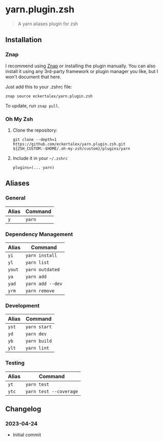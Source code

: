 # yarn.plugin.zsh

> A yarn aliases plugin for zsh

## Installation

### Znap

I recommend using [Znap](https://github.com/marlonrichert/zsh-snap) or installing the plugin manually. You can also install it using any 3rd-party framework or plugin manager you like, but I won't document that here.

Just add this to your .zshrc file:

`znap source eckertalex/yarn.plugin.zsh`

To update, run `znap pull`.

### Oh My Zsh

1. Clone the repository:

   `git clone --depth=1 https://github.com/eckertalex/yarn.plugin.zsh.git ${ZSH_CUSTOM:-$HOME/.oh-my-zsh/custom}/plugins/yarn`

2. Include it in your `~/.zshrc`

   `plugins=(... yarn)`

## Aliases

### General

| Alias | Command |
| ----- | ------- |
| `y`   | `yarn`  |

### Dependency Management

| Alias  | Command          |
| ------ | ---------------- |
| `yi`   | `yarn install`   |
| `yl`   | `yarn list`      |
| `yout` | `yarn outdated`  |
| `ya`   | `yarn add`       |
| `yad`  | `yarn add --dev` |
| `yrm`  | `yarn remove`    |

### Development

| Alias | Command      |
| ----- | ------------ |
| `yst` | `yarn start` |
| `yd`  | `yarn dev`   |
| `yb`  | `yarn build` |
| `ylt` | `yarn lint`  |

### Testing

| Alias | Command                |
| ----- | ---------------------- |
| `yt`  | `yarn test`            |
| `ytc` | `yarn test --coverage` |

## Changelog

### 2023-04-24

- Initial commit
